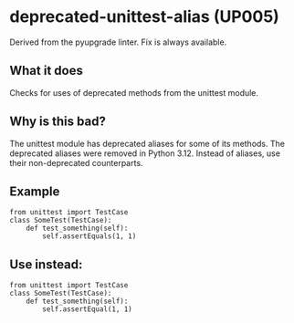 # deprecated-unittest-alias (UP005)
Derived from the pyupgrade linter.
Fix is always available.
## What it does
Checks for uses of deprecated methods from the unittest module.
## Why is this bad?
The unittest module has deprecated aliases for some of its methods.
The deprecated aliases were removed in Python 3.12. Instead of aliases,
use their non-deprecated counterparts.
## Example
```
from unittest import TestCase
class SomeTest(TestCase):
    def test_something(self):
        self.assertEquals(1, 1)
```
## Use instead:
```
from unittest import TestCase
class SomeTest(TestCase):
    def test_something(self):
        self.assertEqual(1, 1)
```